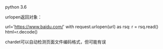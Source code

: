 python 3.6

urlopen返回对象：

url='https://www.baidu.com/'
    with request.urlopen(url) as rsq:
    r = rsq.read()    
    html=r.decode()

chardet可以自动检测页面文件编码格式，但可能有误

